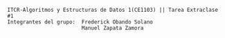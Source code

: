 	ITCR-Algoritmos y Estructuras de Datos 1(CE1103) || Tarea Extraclase #1
	Integrantes del grupo:  Frederick Obando Solano
 	                        Manuel Zapata Zamora
